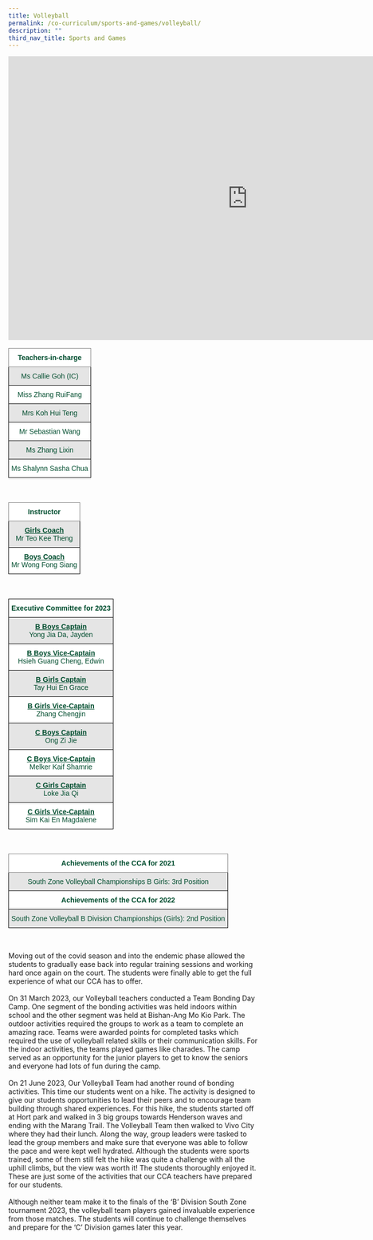 ```yaml
---
title: Volleyball
permalink: /co-curriculum/sports-and-games/volleyball/
description: ""
third_nav_title: Sports and Games
---
```

<iframe allowfullscreen="true" height="569" width="960" frameborder="0" src="https://docs.google.com/presentation/d/e/2PACX-1vQTxl1fNlb-6CTuoEyE_gyOvgoxubbMZ8lG8NV-sLI82B7Q0XD628ELGnfKx2tZtXnM4HwgwTVG0qrC/embed?start=true&amp;loop=true&amp;delayms=3000"></iframe>

<br>

<style type="text/css">
.tg  {border-collapse:collapse;border-spacing:0;}
.tg td{border-color:black;border-style:solid;border-width:1px;font-family:Arial, sans-serif;font-size:14px;
  overflow:hidden;padding:10px 5px;word-break:normal;}
.tg th{border-color:black;border-style:solid;border-width:1px;font-family:Arial, sans-serif;font-size:14px;
  font-weight:normal;overflow:hidden;padding:10px 5px;word-break:normal;}
.tg .tg-mwif{background-color:#FFF;border-color:inherit;color:#004D2E;font-weight:bold;text-align:center;vertical-align:top}
.tg .tg-bapb{background-color:#E5E5E5;color:#004D2E;text-align:center;vertical-align:middle}
.tg .tg-wpup{background-color:#FFF;color:#004D2E;text-align:center;vertical-align:middle}
</style>
<table class="tg">
<thead>
  <tr>
    <th class="tg-mwif">Teachers-in-charge<br></th>
  </tr>
</thead>
<tbody>
  <tr>
    <td class="tg-bapb">Ms Callie Goh (IC)<br></td>
  </tr>
  <tr>
    <td class="tg-wpup">Miss Zhang RuiFang<br></td>
  </tr>
  <tr>
    <td class="tg-bapb">Mrs Koh Hui Teng<br></td>
  </tr>
  <tr>
    <td class="tg-wpup">Mr Sebastian Wang<br></td>
  </tr>
  <tr>
    <td class="tg-bapb">Ms Zhang Lixin<br></td>
  </tr>
  <tr>
    <td class="tg-wpup">Ms Shalynn Sasha Chua</td>
  </tr>
</tbody>
</table>
<br>
<style type="text/css">
.tg  {border-collapse:collapse;border-spacing:0;}
.tg td{border-color:black;border-style:solid;border-width:1px;font-family:Arial, sans-serif;font-size:14px;
  overflow:hidden;padding:10px 5px;word-break:normal;}
.tg th{border-color:black;border-style:solid;border-width:1px;font-family:Arial, sans-serif;font-size:14px;
  font-weight:normal;overflow:hidden;padding:10px 5px;word-break:normal;}
.tg .tg-mwif{background-color:#FFF;border-color:inherit;color:#004D2E;font-weight:bold;text-align:center;vertical-align:top}
.tg .tg-ywyw{background-color:#E5E5E5;color:#004D2E;font-weight:bold;text-align:center;text-decoration:underline;vertical-align:top}
.tg .tg-frvs{background-color:#FFF;color:#004D2E;font-weight:bold;text-align:center;text-decoration:underline;vertical-align:top}
</style>
<table class="tg">
<thead>
  <tr>
    <th class="tg-mwif">Instructor<br></th>
  </tr>
</thead>
<tbody>
  <tr>
    <td class="tg-bapb"><b><u>Girls Coach</u></b><br><span style="font-weight:400;color:#004D2E">Mr Teo Kee Theng</span></td>
  </tr>
  <tr>
    <td class="tg-wpup"><b><u>Boys Coach</u></b><br><span style="font-weight:400;color:#004D2E">Mr Wong Fong Siang </span></td>
  </tr>
</tbody>
</table>
<br>
<style type="text/css">
.tg  {border-collapse:collapse;border-spacing:0;}
.tg td{border-color:black;border-style:solid;border-width:1px;font-family:Arial, sans-serif;font-size:14px;
  overflow:hidden;padding:10px 5px;word-break:normal;}
.tg th{border-color:black;border-style:solid;border-width:1px;font-family:Arial, sans-serif;font-size:14px;
  font-weight:normal;overflow:hidden;padding:10px 5px;word-break:normal;}
.tg .tg-avji{background-color:#FFF;color:#004D2E;font-weight:bold;text-align:center;vertical-align:top}
.tg .tg-ywyw{background-color:#E5E5E5;color:#004D2E;font-weight:bold;text-align:center;text-decoration:underline;vertical-align:top}
.tg .tg-frvs{background-color:#FFF;color:#004D2E;font-weight:bold;text-align:center;text-decoration:underline;vertical-align:top}
</style>
<table class="tg">
<thead>
  <tr>
    <th class="tg-avji">Executive Committee for 2023<br></th>
  </tr>
</thead>
<tbody>
  <tr>
    <td class="tg-bapb"><b><u>B Boys Captain</u></b><br><span style="font-weight:400;color:#004D2E">Yong Jia Da, Jayden</span></td>
  </tr>
  <tr>
    <td class="tg-wpup"><b><u>B Boys Vice-Captain</u></b><br><span style="font-weight:400;color:#004D2E">Hsieh Guang Cheng, Edwin</span></td>
  </tr>
  <tr>
    <td class="tg-bapb"><b><u>B Girls Captain</u></b><br><span style="font-weight:400;color:#004D2E">Tay Hui En Grace</span></td>
  </tr>
  <tr>
    <td class="tg-wpup"><b><u>B Girls Vice-Captain</u></b><br><span style="font-weight:400;color:#004D2E">Zhang Chengjin</span></td>
  </tr>
  <tr>
    <td class="tg-bapb"><b><u>C Boys Captain</u></b><br><span style="font-weight:400;color:#004D2E">Ong  Zi Jie</span></td>
  </tr>
  <tr>
    <td class="tg-wpup"><b><u>C Boys Vice-Captain</u></b><br><span style="font-weight:400;color:#004D2E">Melker Kaif Shamrie</span></td>
  </tr>
  <tr>
    <td class="tg-bapb"><b><u>C Girls Captain</u></b><br><span style="font-weight:400;color:#004D2E">Loke Jia Qi</span></td>
  </tr>
  <tr>
    <td class="tg-wpup"><b><u>C Girls Vice-Captain</u></b><br><span style="font-weight:400;color:#004D2E">Sim Kai En Magdalene</span></td>
  </tr>
</tbody>
</table>
<br>
<style type="text/css">
.tg  {border-collapse:collapse;border-spacing:0;}
.tg td{border-color:black;border-style:solid;border-width:1px;font-family:Arial, sans-serif;font-size:14px;
  overflow:hidden;padding:10px 5px;word-break:normal;}
.tg th{border-color:black;border-style:solid;border-width:1px;font-family:Arial, sans-serif;font-size:14px;
  font-weight:normal;overflow:hidden;padding:10px 5px;word-break:normal;}
.tg .tg-mwif{background-color:#FFF;border-color:inherit;color:#004D2E;font-weight:bold;text-align:center;vertical-align:top}
.tg .tg-bapb{background-color:#E5E5E5;color:#004D2E;text-align:center;vertical-align:middle}
.tg .tg-avji{background-color:#FFF;color:#004D2E;font-weight:bold;text-align:center;vertical-align:top}
</style>
<table class="tg">
<thead>
  <tr>
    <th class="tg-mwif">Achievements of the CCA for 2021<br></th>
  </tr>
</thead>
<tbody>
  <tr>
    <td class="tg-bapb">South Zone Volleyball Championships B Girls: 3rd Position<br></td>
  </tr>
  <tr>
    <td class="tg-avji">Achievements of the CCA for 2022<br></td>
  </tr>
  <tr>
    <td class="tg-bapb">South Zone Volleyball B Division Championships (Girls): 2nd Position</td>
  </tr>
</tbody>
</table>
<br>



Moving out of the covid season and into the endemic phase allowed the students to gradually ease back into regular training sessions and working hard once again on the court. The students were finally able to get the full experience of what our CCA has to offer.<br><br>
On 31 March 2023, our Volleyball teachers conducted a Team Bonding Day Camp. One segment of the bonding activities was held indoors within school and the other segment was held at Bishan-Ang Mo Kio Park. The outdoor activities required the groups to work as a team to complete an amazing race. Teams were awarded points for completed tasks which required the use of volleyball related skills or their communication skills. For the indoor activities, the teams played games like charades. The camp served as an opportunity for the junior players to get to know the seniors and everyone had lots of fun during the camp.<br><br> 
On 21 June 2023, Our Volleyball Team had another round of bonding activities. This time our students went on a hike. The activity is designed to give our students opportunities to lead their peers and to encourage team building through shared experiences. For this hike, the students started off at Hort park and walked in 3 big groups towards Henderson waves and ending with the Marang Trail. The Volleyball Team then walked to Vivo City where they had their lunch. Along the way, group leaders were tasked to lead the group members and make sure that everyone was able to follow the pace and were kept well hydrated. Although the students were sports trained, some of them still felt the hike was quite a challenge with all the uphill climbs, but the view was worth it! The students thoroughly enjoyed it. These are just some of the activities that our CCA teachers have prepared for our students.<br><br>
Although neither team make it to the finals of the ‘B’ Division South Zone tournament 2023, the volleyball team players gained invaluable experience from those matches. The students will continue to challenge themselves and prepare for the ‘C’ Division games later this year.
